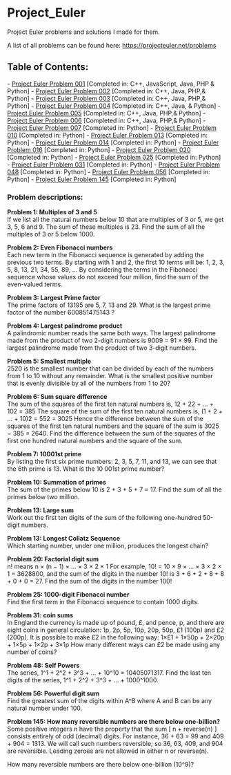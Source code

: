 Project_Euler
=============

Project Euler problems and solutions I made for them. 

A list of all problems can be found here: https://projecteuler.net/problems

<h2>Table of Contents:</h2>
- <a href="https://projecteuler.net/problem=1">Project Euler Problem 001</a> [Completed in: C++, JavaScript, Java, PHP & Python]
- <a href="https://projecteuler.net/problem=2">Project Euler Problem 002</a> [Completed in: C++, Java, PHP,& Python]
- <a href="https://projecteuler.net/problem=3">Project Euler Problem 003</a> [Completed in: C++, Java, PHP,& Python]
- <a href="https://projecteuler.net/problem=4">Project Euler Problem 004</a> [Completed in: C++, Java, & Python]
- <a href="https://projecteuler.net/problem=5">Project Euler Problem 005</a> [Completed in: C++, Java, PHP,& Python]
- <a href="https://projecteuler.net/problem=6">Project Euler Problem 006</a> [Completed in: C++, Java, PHP,& Python]
- <a href="https://projecteuler.net/problem=7">Project Euler Problem 007</a> [Completed in: Python]
- <a href="https://projecteuler.net/problem=10">Project Euler Problem 010</a> [Completed in: Python]
- <a href="https://projecteuler.net/problem=13">Project Euler Problem 013</a> [Completed in: Python]
- <a href="https://projecteuler.net/problem=14">Project Euler Problem 014</a> [Completed in: Python]
- <a href="https://projecteuler.net/problem=16">Project Euler Problem 016</a> [Completed in: Python]
- <a href="https://projecteuler.net/problem=20">Project Euler Problem 020</a> [Completed in: Python]
- <a href="https://projecteuler.net/problem=25">Project Euler Problem 025</a> [Completed in: Python]
- <a href="https://projecteuler.net/problem=31">Project Euler Problem 031</a> [Completed in: Python]
- <a href="https://projecteuler.net/problem=48">Project Euler Problem 048</a> [Completed in: Python]
- <a href="https://projecteuler.net/problem=56">Project Euler Problem 056</a> [Completed in: Python]
- <a href="https://projecteuler.net/problem=145">Project Euler Problem 145</a> [Completed in: Python]

<h3>Problem descriptions:</h3>


<strong>Problem 1: Multiples of 3 and 5</strong>
<BR>
If we list all the natural numbers below 10 that are multiples of 3 or 5, we get 3, 5, 6 and 9. The sum of these multiples is 23.
Find the sum of all the multiples of 3 or 5 below 1000.
<BR>

<strong>Problem 2: Even Fibonacci numbers</strong>
<BR>
Each new term in the Fibonacci sequence is generated by adding the previous two terms. By starting with 1 and 2, the first 10 terms will be:
1, 2, 3, 5, 8, 13, 21, 34, 55, 89, ...
By considering the terms in the Fibonacci sequence whose values do not exceed four million, find the sum of the even-valued terms.
<BR>

<strong>Problem 3: Largest Prime factor</strong>
<BR>
The prime factors of 13195 are 5, 7, 13 and 29.
What is the largest prime factor of the number 600851475143 ?
<BR>

<strong>Problem 4: Largest palindrome product</strong>
<BR>
A palindromic number reads the same both ways. The largest palindrome made from the product of two 2-digit numbers is 9009 = 91 × 99.
Find the largest palindrome made from the product of two 3-digit numbers.
<BR>

<strong>Problem 5: Smallest multiple</strong>
<BR>
2520 is the smallest number that can be divided by each of the numbers from 1 to 10 without any remainder.
What is the smallest positive number that is evenly divisible by all of the numbers from 1 to 20?
<BR>

<strong>Problem 6: Sum square difference</strong>
<BR>
The sum of the squares of the first ten natural numbers is,
12 + 22 + ... + 102 = 385
The square of the sum of the first ten natural numbers is,
(1 + 2 + ... + 10)2 = 552 = 3025
Hence the difference between the sum of the squares of the first ten natural numbers and the square of the sum is 3025 − 385 = 2640.
Find the difference between the sum of the squares of the first one hundred natural numbers and the square of the sum.
<BR>

<strong>Problem 7: 10001st prime</strong>
<BR>
By listing the first six prime numbers: 2, 3, 5, 7, 11, and 13, we can see that the 6th prime is 13.
What is the 10 001st prime number?
<BR>

<strong>Problem 10: Summation of primes</strong>
<BR>
The sum of the primes below 10 is 2 + 3 + 5 + 7 = 17.
Find the sum of all the primes below two million.
<BR>

<strong>Problem 13: Large sum</strong>
<BR>
Work out the first ten digits of the sum of the following one-hundred 50-digit numbers.
<BR>

<strong>Problem 13: Longest Collatz Sequence</strong>
<BR>
Which starting number, under one million, produces the longest chain?
<BR>

<strong>Problem 20: Factorial digit sum</strong>
<BR>
n! means n × (n − 1) × ... × 3 × 2 × 1
For example, 10! = 10 × 9 × ... × 3 × 2 × 1 = 3628800,
and the sum of the digits in the number 10! is 3 + 6 + 2 + 8 + 8 + 0 + 0 = 27.
Find the sum of the digits in the number 100!
<BR>

<strong>Problem 25: 1000-digit Fibonacci number</strong>
<BR>
Find the first term in the Fibonacci sequence to contain 1000 digits.
<BR>

<strong>Problem 31: coin sums</strong>
<BR>
In England the currency is made up of pound, £, and pence, p, and there are eight coins in general circulation:
    1p, 2p, 5p, 10p, 20p, 50p, £1 (100p) and £2 (200p).
It is possible to make £2 in the following way:
    1×£1 + 1×50p + 2×20p + 1×5p + 1×2p + 3×1p
How many different ways can £2 be made using any number of coins?
<BR>

<strong>Problem 48: Self Powers</strong>
<BR>
The series, 1^1 + 2^2 + 3^3 + ... + 10^10 = 10405071317.
Find the last ten digits of the series, 1^1 + 2^2 + 3^3 + ... + 1000^1000.
<BR>

<strong>Problem 56: Powerful digit sum</strong>
<BR>
Find the greatest sum of the digits within A^B where A and B can be any natural number under 100.
<BR>

<strong>Problem 145: How many reversible numbers are there below one-billion?</strong>
<BR>
Some positive integers n have the property that the sum [ n + reverse(n) ] consists entirely of odd (decimal) digits. For instance, 36 + 63 = 99 and 409 + 904 = 1313. We will call such numbers reversible; so 36, 63, 409, and 904 are reversible. Leading zeroes are not allowed in either n or reverse(n).

How many reversible numbers are there below one-billion (10^9)?
<BR>
